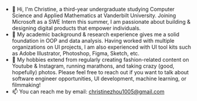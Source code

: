 - 👋 Hi, I'm Christine, a third-year undergraduate studying Computer Science and Applied Mathematics at Vanderbilt University. 
Joining Microsoft as a SWE Intern this summer, I am passionate about building & designing digital products that empower individuals. 
- 🌱 My academic background & research experience gives me a solid foundation in OOP and data analysis. 
Having worked with multiple organizations on UI projects, I am also experienced with UI tool kits such as Adobe Illustrator, Photoshop, Figma, Sketch, etc. 
- 💞️ My hobbies extend from regularly creating fashion-related content on Youtube & Instagram, running marathons, and taking crazy (good, hopefully) photos. 
Please feel free to reach out if you want to talk about software engineer opportunities, UI development, machine learning, or filmmaking! 
- 📫 You can reach me by email: christinezhou1005@gmail.com

